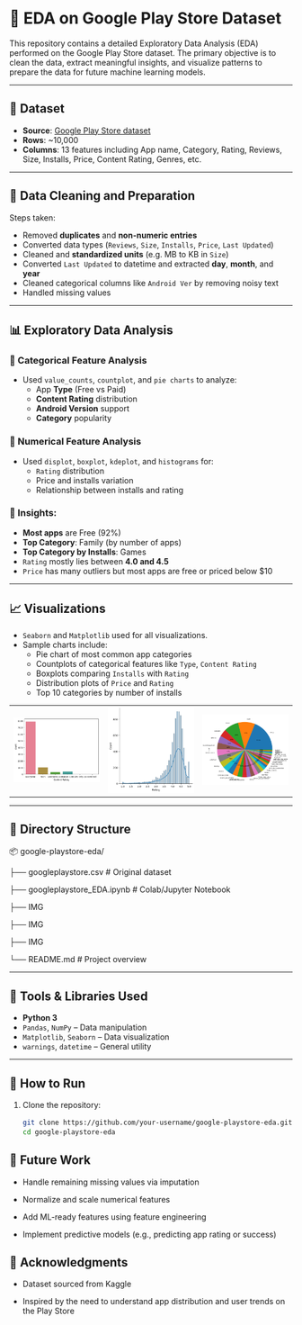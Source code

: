 # 📱 EDA on Google Play Store Dataset

This repository contains a detailed Exploratory Data Analysis (EDA) performed on the Google Play Store dataset. The primary objective is to clean the data, extract meaningful insights, and visualize patterns to prepare the data for future machine learning models.

---

## 📌 Dataset

- **Source**: [Google Play Store dataset](https://www.kaggle.com/datasets/lava18/google-play-store-apps)
- **Rows**: ~10,000
- **Columns**: 13 features including App name, Category, Rating, Reviews, Size, Installs, Price, Content Rating, Genres, etc.

---

## 🧽 Data Cleaning and Preparation

Steps taken:
- Removed **duplicates** and **non-numeric entries**
- Converted data types (`Reviews`, `Size`, `Installs`, `Price`, `Last Updated`)
- Cleaned and **standardized units** (e.g. MB to KB in `Size`)
- Converted `Last Updated` to datetime and extracted **day**, **month**, and **year**
- Cleaned categorical columns like `Android Ver` by removing noisy text
- Handled missing values

---

## 📊 Exploratory Data Analysis

### 🔹 Categorical Feature Analysis
- Used `value_counts`, `countplot`, and `pie charts` to analyze:
  - App **Type** (Free vs Paid)
  - **Content Rating** distribution
  - **Android Version** support
  - **Category** popularity

### 🔹 Numerical Feature Analysis
- Used `displot`, `boxplot`, `kdeplot`, and `histograms` for:
  - `Rating` distribution
  - Price and installs variation
  - Relationship between installs and rating

### 🔹 Insights:
- **Most apps** are Free (92%)
- **Top Category**: Family (by number of apps)
- **Top Category by Installs**: Games
- `Rating` mostly lies between **4.0 and 4.5**
- `Price` has many outliers but most apps are free or priced below $10

---

## 📈 Visualizations

- `Seaborn` and `Matplotlib` used for all visualizations.
- Sample charts include:
  - Pie chart of most common app categories
  - Countplots of categorical features like `Type`, `Content Rating`
  - Boxplots comparing `Installs` with `Rating`
  - Distribution plots of `Price` and `Rating`
  - Top 10 categories by number of installs

<table>
  <tr>
    <td><img src="graph1.png" width="300"/></td>
    <td><img src="graph2.png" width="300"/></td>
    <td><img src="graph3.png" width="300"/></td>
  </tr>

</table>





---

## 📂 Directory Structure
📦 google-playstore-eda/

├── googleplaystore.csv # Original dataset

├── googleplaystore_EDA.ipynb # Colab/Jupyter Notebook

├── IMG

├── IMG

├── IMG

└── README.md # Project overview


---

## 🧰 Tools & Libraries Used

- **Python 3**
- `Pandas`, `NumPy` – Data manipulation
- `Matplotlib`, `Seaborn` – Data visualization
- `warnings`, `datetime` – General utility

---

## 🚀 How to Run

1. Clone the repository:
   ```bash
   git clone https://github.com/your-username/google-playstore-eda.git
   cd google-playstore-eda
   
## 📌 Future Work
- Handle remaining missing values via imputation

- Normalize and scale numerical features

- Add ML-ready features using feature engineering

- Implement predictive models (e.g., predicting app rating or success)

## 🙌 Acknowledgments
- Dataset sourced from Kaggle

- Inspired by the need to understand app distribution and user trends on the Play Store


